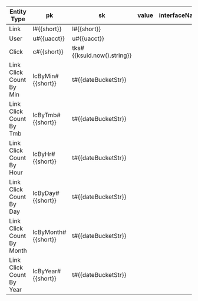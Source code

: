 | Entity Type               | pk                  | sk                         | value | interfaceName |
|---------------------------|---------------------|----------------------------|-------|---------------|
| Link                      | l#{{short}}         | l#{{short}}                |
| User                      | u#{{uacct}}         | u#{{uacct}}                | 
| Click                     | c#{{short}}         | tks#{{ksuid.now().string}} | 
| Link Click Count By Min   | lcByMin#{{short}}   | t#{{dateBucketStr}}        |
| Link Click Count By Tmb   | lcByTmb#{{short}}   | t#{{dateBucketStr}}        |
| Link Click Count By Hour  | lcByHr#{{short}}    | t#{{dateBucketStr}}        |
| Link Click Count By Day   | lcByDay#{{short}}   | t#{{dateBucketStr}}        |
| Link Click Count By Month | lcByMonth#{{short}} | t#{{dateBucketStr}}        |
| Link Click Count By Year  | lcByYear#{{short}}  | t#{{dateBucketStr}}        |

